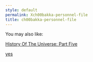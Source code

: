 ```yaml
---
style: default
permalink: Xch00bakka-personnel-file
title: ch00bakka-personnel-file
---
```

You may also like:

[History Of The Universe: Part Five](http://scp-wiki.net/history-of-the-universe-part-five)

[yes](http://scp-wiki.net/no)

